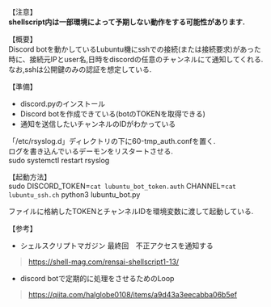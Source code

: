 【注意】  
**shellscript内は一部環境によって予期しない動作をする可能性があります.**

【概要】  
Discord botを動かしているLubuntu機にsshでの接続(または接続要求)があった時に、接続元IPとuser名,日時をdiscordの任意のチャンネルにて通知してくれる.
なお,sshは公開鍵のみの認証を想定している.

【準備】
 - discord.pyのインストール  
 - Discord botを作成できている(botのTOKENを取得できる)  
 - 通知を送信したいチャンネルのIDがわかっている  

「/etc/rsyslog.d」ディレクトリの下に60-tmp_auth.confを置く.  
ログを書き込んでいるデーモンをリスタートさせる.  
sudo systemctl restart rsyslog

【起動方法】  
sudo DISCORD_TOKEN=`cat lubuntu_bot_token.auth` CHANNEL=`cat lubuntu_ssh.ch` python3 lubuntu_bot.py

ファイルに格納したTOKENとチャンネルIDを環境変数に渡して起動している.


【参考】  
 - シェルスクリプトマガジン 最終回　不正アクセスを通知する  
> https://shell-mag.com/rensai-shellscript1-13/
 - discord botで定期的に処理をさせるためのLoop
> https://qiita.com/halglobe0108/items/a9d43a3eecabba06b5ef

